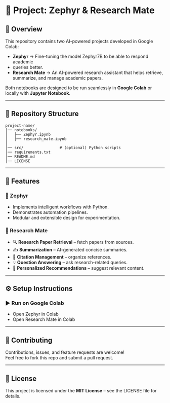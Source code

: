 # 📘 Project: Zephyr & Research Mate  

## 🔹 Overview  
This repository contains two AI-powered projects developed in Google Colab:  

- **Zephyr** → Fine-tuning the model Zephyr7B to be able to respond academic
-  queries better.  
- **Research Mate** → An AI-powered research assistant that helps retrieve, summarize, and manage academic papers.  

Both notebooks are designed to be run seamlessly in **Google Colab** or locally with **Jupyter Notebook**.  

---

## 📂 Repository Structure  
```
project-name/
│── notebooks/
│   ├── Zephyr.ipynb
│   ├── research_mate.ipynb
│
│── src/                # (optional) Python scripts
│── requirements.txt    
│── README.md           
│── LICENSE
```

---

## 🚀 Features  

### 🔹 Zephyr  
- Implements intelligent workflows with Python.  
- Demonstrates automation pipelines.  
- Modular and extensible design for experimentation.  

### 🔹 Research Mate  
- 🔍 **Research Paper Retrieval** – fetch papers from sources.  
- ✍️ **Summarization** – AI-generated concise summaries.  
- 📑 **Citation Management** – organize references.  
- 💡 **Question Answering** – ask research-related queries.  
- 🎯 **Personalized Recommendations** – suggest relevant content.  

---

## ⚙️ Setup Instructions  

### ▶️ Run on Google Colab  
- Open Zephyr in Colab
- Open Research Mate in Colab


---

## 🤝 Contributing  
Contributions, issues, and feature requests are welcome!  
Feel free to fork this repo and submit a pull request.  

---

## 📜 License  
This project is licensed under the **MIT License** – see the LICENSE file for details.
